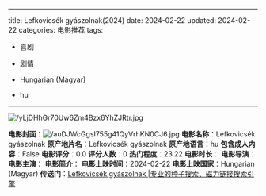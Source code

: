 
---
title: Lefkovicsék gyászolnak(2024)
date: 2024-02-22
updated: 2024-02-22
categories: 电影推荐
tags:

- 喜剧
- 剧情

- Hungarian (Magyar)
- hu
---

<img src="https://image.tmdb.org/t/p/original/yLjDHhGr70Uw6Zm4Bzx6YhZJRtr.jpg" alt="/yLjDHhGr70Uw6Zm4Bzx6YhZJRtr.jpg" title="/yLjDHhGr70Uw6Zm4Bzx6YhZJRtr.jpg">

**电影封面**：<img src="https://image.tmdb.org/t/p/w200/auDJWcGgsI755g41QyVrhKN0CJ6.jpg" alt="/auDJWcGgsI755g41QyVrhKN0CJ6.jpg" title="/auDJWcGgsI755g41QyVrhKN0CJ6.jpg">
**电影名称**：Lefkovicsék gyászolnak
**原产地片名**：Lefkovicsék gyászolnak
**原产地语言**：hu
**包含成人内容**：False
**电影评分**：0.0
**评分人数**：0
**热门程度**：23.22
**电影时长**：
**电影导演**：
**电影主演**：
**电影简介**：
**电影上映时间**：2024-02-22
**电影上映国家**：Hungarian (Magyar)
**传送门**：[Lefkovicsék gyászolnak |专业的种子搜索、磁力链接搜索引擎](https://movie.amd794.com:2083/?search=Lefkovics%C3%A9k%20gy%C3%A1szolnak&ordering=&mode=match_phrase&page_size=10&page=1)

